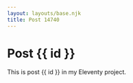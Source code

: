```yaml
---
layout: layouts/base.njk
title: Post 14740
---
```


# Post {{ id }}

This is post {{ id }} in my Eleventy project.
